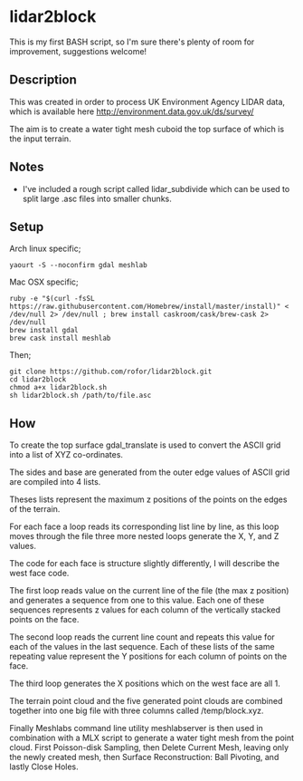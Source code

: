 

# lidar2block

This is my first BASH script, so I'm sure there's plenty of room for improvement, suggestions welcome!

## Description

This was created in order to process UK Environment Agency LIDAR data, which is available here http://environment.data.gov.uk/ds/survey/

The aim is to create a water tight mesh cuboid the top surface of which is the input terrain.

## Notes

* I've included a rough script called lidar_subdivide which can be used to split large .asc files into smaller chunks.

## Setup

Arch linux specific;

    yaourt -S --noconfirm gdal meshlab

Mac OSX specific;

    ruby -e "$(curl -fsSL https://raw.githubusercontent.com/Homebrew/install/master/install)" < /dev/null 2> /dev/null ; brew install caskroom/cask/brew-cask 2> /dev/null
    brew install gdal
    brew cask install meshlab

Then;

    git clone https://github.com/rofor/lidar2block.git
    cd lidar2block
    chmod a+x lidar2block.sh
    sh lidar2block.sh /path/to/file.asc

## How

To create the top surface gdal_translate is used to convert the ASCII grid into a list of XYZ co-ordinates.

The sides and base are generated from the outer edge values of ASCII grid are compiled into 4 lists.

Theses lists represent the maximum z positions of the points on the edges of the terrain.

For each face a loop reads its corresponding list line by line, as this loop moves through the file three more nested loops generate the X, Y, and Z values.

The code for each face is structure slightly differently, I will describe the west face code.

The first loop reads value on the current line of the file (the max z position) and generates a sequence from one to this value. Each one of these sequences represents z values for each column of the vertically stacked points on the face.

The second loop reads the current line count and repeats this value for each of the values in the last sequence. Each of these lists of the same repeating value represent the Y positions for each column of points on the face.

The third loop generates the X positions which on the west face are all 1.

The terrain point cloud and the five generated point clouds are combined together into one big file with three columns called /temp/block.xyz.

Finally Meshlabs command line utility meshlabserver is then used in combination with a MLX script to generate a water tight mesh from the point cloud. First Poisson-disk Sampling, then Delete Current Mesh, leaving only the newly created mesh, then Surface Reconstruction: Ball Pivoting, and lastly Close Holes.
